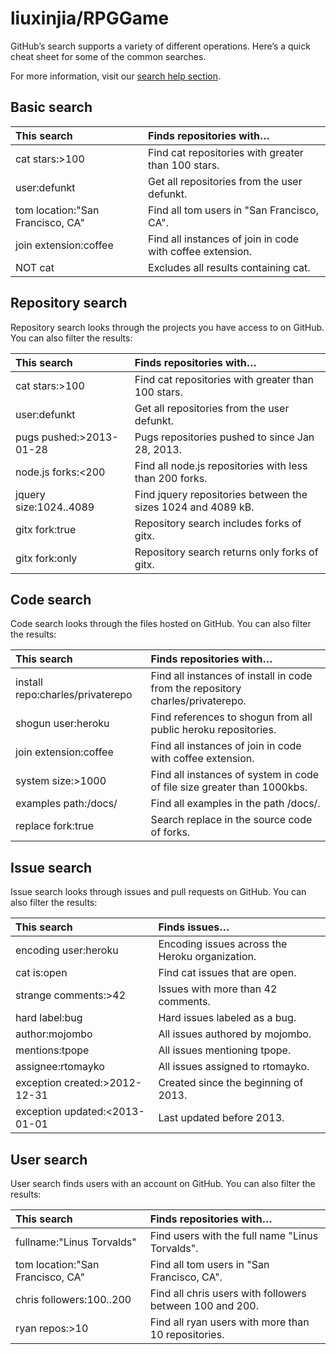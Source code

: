 # liuxinjia/RPGGame

GitHub’s search supports a variety of different operations. Here’s a quick cheat sheet for some of the common searches.

For more information, visit our [search help section](https://help.github.com/articles/about-searching-on-github/).

## Basic search

| This search | Finds repositories with… |
| :--- | :--- |
| cat stars:&gt;100 | Find cat repositories with greater than 100 stars. |
| user:defunkt | Get all repositories from the user defunkt. |
| tom location:"San Francisco, CA" | Find all tom users in "San Francisco, CA". |
| join extension:coffee | Find all instances of join in code with coffee extension. |
| NOT cat | Excludes all results containing cat. |

## Repository search 

Repository search looks through the projects you have access to on GitHub. You can also filter the results:

| This search | Finds repositories with… |
| :--- | :--- |
| cat stars:&gt;100 | Find cat repositories with greater than 100 stars. |
| user:defunkt | Get all repositories from the user defunkt. |
| pugs pushed:&gt;2013-01-28 | Pugs repositories pushed to since Jan 28, 2013. |
| node.js forks:&lt;200 | Find all node.js repositories with less than 200 forks. |
| jquery size:1024..4089 | Find jquery repositories between the sizes 1024 and 4089 kB. |
| gitx fork:true | Repository search includes forks of gitx. |
| gitx fork:only | Repository search returns only forks of gitx. |

## Code search 

Code search looks through the files hosted on GitHub. You can also filter the results:

| This search | Finds repositories with… |
| :--- | :--- |
| install repo:charles/privaterepo | Find all instances of install in code from the repository charles/privaterepo. |
| shogun user:heroku | Find references to shogun from all public heroku repositories. |
| join extension:coffee | Find all instances of join in code with coffee extension. |
| system size:&gt;1000 | Find all instances of system in code of file size greater than 1000kbs. |
| examples path:/docs/ | Find all examples in the path /docs/. |
| replace fork:true | Search replace in the source code of forks. |

## Issue search 

Issue search looks through issues and pull requests on GitHub. You can also filter the results:

| This search | Finds issues… |
| :--- | :--- |
| encoding user:heroku | Encoding issues across the Heroku organization. |
| cat is:open | Find cat issues that are open. |
| strange comments:&gt;42 | Issues with more than 42 comments. |
| hard label:bug | Hard issues labeled as a bug. |
| author:mojombo | All issues authored by mojombo. |
| mentions:tpope | All issues mentioning tpope. |
| assignee:rtomayko | All issues assigned to rtomayko. |
| exception created:&gt;2012-12-31 | Created since the beginning of 2013. |
| exception updated:&lt;2013-01-01 | Last updated before 2013. |

## User search 

User search finds users with an account on GitHub. You can also filter the results:

| This search | Finds repositories with… |
| :--- | :--- |
| fullname:"Linus Torvalds" | Find users with the full name "Linus Torvalds". |
| tom location:"San Francisco, CA" | Find all tom users in "San Francisco, CA". |
| chris followers:100..200 | Find all chris users with followers between 100 and 200. |
| ryan repos:&gt;10 | Find all ryan users with more than 10 repositories. |

